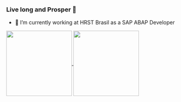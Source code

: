 ### Live long and Prosper 🖖

<!--
**vcavalca/vcavalca** is a ✨ _special_ ✨ repository because its `README.md` (this file) appears on your GitHub profile.

Here are some ideas to get you started:
-->
- 🔭 I’m currently working at HRST Brasil as a SAP ABAP Developer
<!--- 🌱 I’m currently learning SAP ABAP, SAP FIORI, SAP UI5
- ⚡ Fun fact: Did you know that it would take around 10 million human brains to generate enough electricity to power the computer you're using right now? -->


<!--
- 👯 I’m looking to collaborate on ...
- 🤔 I’m looking for help with ...
- 💬 Ask me about ...
- 📫 How to reach me: ...
- 😄 Pronouns: ...
-->

<a href="https://github.com/vcavalca/github-readme-stats.git">
  <img height=175 align="center" src="https://github-readme-stats-vcavalca.vercel.app/api?username=vcavalca&theme=dracula&show_icons=true&include_all_commits=true&count_private=true&rank_icon=github&PAT_1" />
</a>
<a href="https://github.com/vcavalca/github-readme-stats.git">
  <img height=175 align="center" src="https://github-readme-stats-vcavalca.vercel.app/api/top-langs?username=vcavalca&layout=compact&langs_count=8&card_width=320&theme=dracula&count_private=true&PAT_1" />
</a>
